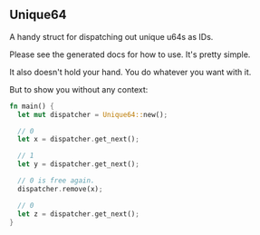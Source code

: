 Unique64
--------
A handy struct for dispatching out unique u64s as IDs.

Please see the generated docs for how to use. It's pretty simple.

It also doesn't hold your hand. You do whatever you want with it.

But to show you without any context:
```rust
fn main() {
  let mut dispatcher = Unique64::new();

  // 0
  let x = dispatcher.get_next();

  // 1
  let y = dispatcher.get_next();

  // 0 is free again.
  dispatcher.remove(x);

  // 0
  let z = dispatcher.get_next();
}

```
